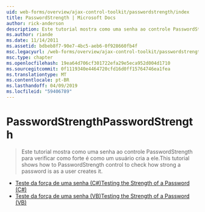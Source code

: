 ```yaml
---
uid: web-forms/overview/ajax-control-toolkit/passwordstrength/index
title: PasswordStrength | Microsoft Docs
author: rick-anderson
description: Este tutorial mostra como uma senha ao controle PasswordStrength para verificar como forte é como um usuário cria a ele.
ms.author: riande
ms.date: 11/14/2011
ms.assetid: bdbeb8f7-90e7-4bc5-aeb6-0f928660fb4f
msc.legacyurl: /web-forms/overview/ajax-control-toolkit/passwordstrength
msc.type: chapter
ms.openlocfilehash: 19ea64d706cf301722efa29e5eca952d004d1710
ms.sourcegitcommit: 0f1119340e4464720cfd16d0ff15764746ea1fea
ms.translationtype: MT
ms.contentlocale: pt-BR
ms.lasthandoff: 04/09/2019
ms.locfileid: "59406789"
---
```

# <a name="passwordstrength"></a><span data-ttu-id="d3b4e-103">PasswordStrength</span><span class="sxs-lookup"><span data-stu-id="d3b4e-103">PasswordStrength</span></span>

> <span data-ttu-id="d3b4e-104">Este tutorial mostra como uma senha ao controle PasswordStrength para verificar como forte é como um usuário cria a ele.</span><span class="sxs-lookup"><span data-stu-id="d3b4e-104">This tutorial shows how to PasswordStrength control to check how strong a password is as a user creates it.</span></span>


- [<span data-ttu-id="d3b4e-105">Teste da força de uma senha (C#)</span><span class="sxs-lookup"><span data-stu-id="d3b4e-105">Testing the Strength of a Password (C#)</span></span>](testing-the-strength-of-a-password-cs.md)
- [<span data-ttu-id="d3b4e-106">Teste da força de uma senha (VB)</span><span class="sxs-lookup"><span data-stu-id="d3b4e-106">Testing the Strength of a Password (VB)</span></span>](testing-the-strength-of-a-password-vb.md)
